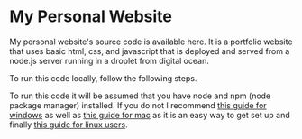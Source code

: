 # My Personal Website

My personal website's source code is available here. It is a portfolio website that uses basic html, css, 
and javascript that is deployed and served from a node.js server running in a droplet from digital ocean.

To run this code locally, follow the following steps.


To run this code it will be assumed that you have node and npm (node package manager) installed. If you do not I recommend [this guide for windows](https://phoenixnap.com/kb/install-node-js-npm-on-windows) as well as [this guide for mac](https://treehouse.github.io/installation-guides/mac/node-mac.html) as it is an easy way to get set up and finally [this guide for linux users](https://linuxize.com/post/how-to-install-node-js-on-ubuntu-18.04/).
